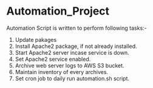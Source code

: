 # Automation_Project
Automation Script is written to perform following tasks:-

1. Update pakages
2. Install Apache2 package, if not already installed.
3. Start Apache2 server incase service is down.
4. Set Apache2 service enabled.
5. Archive web server logs to AWS S3 bucket.
6. Maintain inventory of every archives.
7. Set cron job to daily run automation.sh script.
